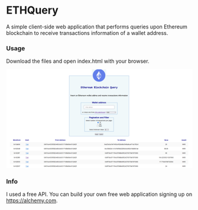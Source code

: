 # ETHQuery
A simple client-side web application that performs queries upon Ethereum blockchain to receive transactions information of a wallet address.

### Usage
Download the files and open index.html with your browser.

![Alt text](./ETHQuery.png?raw=true "Optional Title")

### Info
I used a free API. You can build your own free web application signing up on https://alchemy.com.
